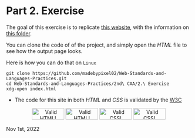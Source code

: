 <!-- *********************************************************************** -->
<!--                                                                         -->
<!--                                         =@@*   +@@+                     -->
<!--                                         =@@*   +@@+ :*%@@@%*:           -->
<!--                                         =@@*   =@@+.@@@=--%@@-          -->
<!--                                         :@@%. .#@@--@@*   +@@* .+%@@@   -->
<!-- README.md                                =%@@@@@@+ =@@*   =@@+.@@@+-=   -->
<!--                                            .---:   -@@#.  *@@--@@*      -->
<!-- By: aperez-b <aperez-b@uoc.edu>                     +@@@@@@@* +@@+      -->
<!--                                                       :-==:.  -@@#      -->
<!-- Created: 2022/10/29 11:53:10 by aperez-b                       +@@@%@   -->
<!-- Updated: 2022/11/25 14:43:53 by aperez-b                                -->
<!--                                                                         -->
<!-- *********************************************************************** -->

# Part 2. Exercise

The goal of this exercise is to replicate [this website](https://github.com/madebypixel02/Web-Standards-and-Languages-Practices/blob/main/2nd%20CAA/2.%20Exercise/other/index.png), with the information on [this folder](https://github.com/madebypixel02/Web-Standards-and-Languages-Practices/tree/main/2nd%20CAA/2.%20Exercise/other).

You can clone the code of of the project, and simply open the *HTML* file to see how the output page looks.

Here is how you can do that on ``Linux``

```shell
git clone https://github.com/madebypixel02/Web-Standards-and-Languages-Practices.git
cd Web-Standards-and-Languages-Practices/2nd\ CAA/2.\ Exercise
xdg-open index.html
```

* The code for this site in both *HTML* and *CSS* is validated by the [W3C](https://www.w3.org/)

<p align=center>

<a href="https://validator.w3.org/nu/#file">
    <img style="border:0;width:88px;height:31px"
        src="http://www.w3.org/Icons/valid-html401-blue.png"
        alt="Valid HTML!" /></a>
<a href="https://validator.w3.org/nu/#file">
    <img style="border:0;width:88px;height:31px"
        src="http://www.w3.org/Icons/valid-html401.png"
        alt="Valid HTML!" /></a>
<a href="https://jigsaw.w3.org/css-validator/#validate_by_upload">
    <img style="border:0;width:88px;height:31px"
        src="http://www.w3.org/Icons/valid-css-blue.png"
        alt="Valid CSS!" /></a>
  <a href="https://jigsaw.w3.org/css-validator/#validate_by_upload">
        <img style="border:0;width:88px;height:31px"
            src="http://www.w3.org/Icons/valid-css.png"
            alt="Valid CSS!" /></a>
</p>

Nov 1st, 2022
